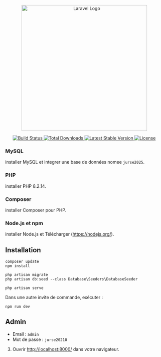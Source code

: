 <p align="center">
    <a href="https://laravel.com" target="_blank">
        <img src="https://raw.githubusercontent.com/laravel/art/master/logo-lockup/5%20SVG/2%20CMYK/1%20Full%20Color/laravel-logolockup-cmyk-red.svg" width="400" alt="Laravel Logo">
    </a>
</p>

<p align="center">
    <a href="https://github.com/laravel/framework/actions">
        <img src="https://github.com/laravel/framework/workflows/tests/badge.svg" alt="Build Status">
    </a>
    <a href="https://packagist.org/packages/laravel/framework">
        <img src="https://img.shields.io/packagist/dt/laravel/framework" alt="Total Downloads">
    </a>
    <a href="https://packagist.org/packages/laravel/framework">
        <img src="https://img.shields.io/packagist/v/laravel/framework" alt="Latest Stable Version">
    </a>
    <a href="https://packagist.org/packages/laravel/framework">
        <img src="https://img.shields.io/packagist/l/laravel/framework" alt="License">
    </a>
</p>




### MySQL

installer MySQL et integrer  une base de données nomee `jurse2025`.


### PHP

installer PHP 8.2.14.


### Composer
installer Composer  pour PHP.


### Node.js et npm

 installer Node.js et Télécharger (https://nodejs.org/).

## Installation





```
composer update
npm install
```

```
php artisan migrate
php artisan db:seed --class Database\Seeders\DatabaseSeeder
```



```
php artisan serve
```

Dans une autre invite de commande, exécuter :

```
npm run dev
```

## Admin



- Email : `admin`
- Mot de passe : `jurse20210`

3. Ouvrir [http://localhost:8000/](http://localhost:8000/) dans votre navigateur.


